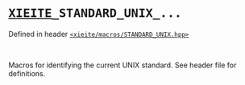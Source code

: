 # [`XIEITE`](../../docs/macros.md)`_STANDARD_UNIX_...`
Defined in header [`<xieite/macros/STANDARD_UNIX.hpp>`](../../include/xieite/macros/STANDARD_UNIX.hpp)

<br/>

Macros for identifying the current UNIX standard. See header file for definitions.
